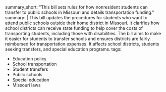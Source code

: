 summary_short: "This bill sets rules for how nonresident students can transfer to public schools in Missouri and details transportation funding."
summary: |
  This bill updates the procedures for students who want to attend public schools outside their home district in Missouri. It clarifies how school districts can receive state funding to help cover the costs of transporting students, including those with disabilities. The bill aims to make it easier for students to transfer schools and ensures districts are fairly reimbursed for transportation expenses. It affects school districts, students seeking transfers, and special education programs.
tags:
  - Education policy
  - School transportation
  - Student transfers
  - Public schools
  - Special education
  - Missouri laws
